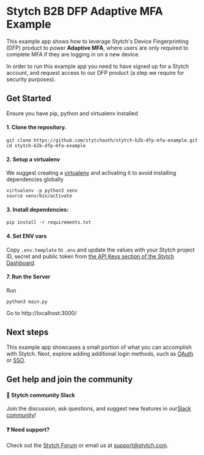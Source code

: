 # Stytch B2B DFP Adaptive MFA Example
This example app shows how to leverage Stytch's Device Fingerprinting (DFP) product to power **Adaptive MFA**, where users are only required to complete MFA if they are logging in on a new device.

In order to run this example app you need to have signed up for a Stytch account, and request access to our DFP product (a step we require for security purposes).

## Get Started
Ensure you have pip, python and virtualenv installed

#### 1. Clone the repository.
```
git clone https://github.com/stytchauth/stytch-b2b-dfp-mfa-example.git
cd stytch-b2b-dfp-mfa-example
```

#### 2. Setup a virtualenv

We suggest creating a [virtualenv](https://docs.python.org/3/library/venv.html) and activating it to avoid installing dependencies globally
```
virtualenv -p python3 venv
source venv/bin/activate
```

#### 3. Install dependencies:
```
pip install -r requirements.txt
```

#### 4. Set ENV vars

Copy `.env.template` to `.env` and update the values with your Stytch project ID, secret and public token from [the API Keys section of the Stytch Dashboard](https://stytch.com/dashboard/api-keys).

#### 7. Run the Server
Run
```
python3 main.py
```
Go to http://localhost:3000/

## Next steps

This example app showcases a small portion of what you can accomplish with Stytch. Next, explore adding additional login methods, such as [OAuth](https://stytch.com/docs/b2b/guides/oauth/initial-setup) or [SSO](https://stytch.com/docs/b2b/guides/sso/initial-setup).

## Get help and join the community

#### :speech_balloon: Stytch community Slack

Join the discussion, ask questions, and suggest new features in our ​[Slack community](https://stytch.com/docs/resources/support/overview)!

#### :question: Need support?

Check out the [Stytch Forum](https://forum.stytch.com/) or email us at [support@stytch.com](mailto:support@stytch.com).
